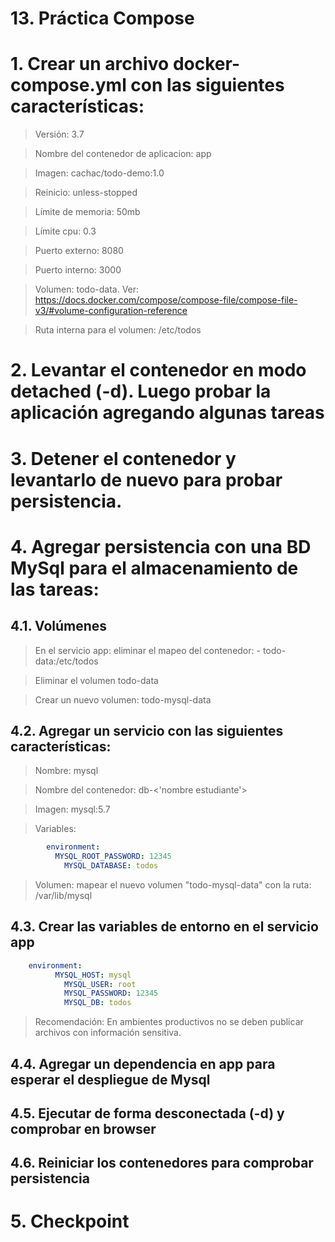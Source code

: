 # 13. Práctica Compose <!-- omit in TOC -->

# 1. Crear un archivo docker-compose.yml con las siguientes características:

> Versión: 3.7

> Nombre del contenedor de aplicacion: app

> Imagen: cachac/todo-demo:1.0

> Reinicio: unless-stopped

> Límite de memoria: 50mb

> Límite cpu: 0.3

> Puerto externo: 8080

> Puerto interno: 3000

> Volumen: todo-data. Ver: https://docs.docker.com/compose/compose-file/compose-file-v3/#volume-configuration-reference

> Ruta interna para el volumen: /etc/todos


# 2. Levantar el contenedor en modo detached (-d). Luego probar la aplicación agregando algunas tareas

# 3. Detener el contenedor y levantarlo de nuevo para probar persistencia.

# 4. Agregar persistencia con una BD MySql para el almacenamiento de las tareas:

## 4.1. Volúmenes
> En el servicio app: eliminar el mapeo del contenedor: - todo-data:/etc/todos

> Eliminar el volumen todo-data

> Crear un nuevo volumen: todo-mysql-data

## 4.2. Agregar un servicio con las siguientes características:

> Nombre: mysql

> Nombre del contenedor: db-<'nombre estudiante'>

> Imagen: mysql:5.7

> Variables:
```yaml
		environment:
		  MYSQL_ROOT_PASSWORD: 12345
			MYSQL_DATABASE: todos
```

> Volumen: mapear el nuevo volumen "todo-mysql-data" con la ruta: /var/lib/mysql

## 4.3. Crear las variables de entorno en el servicio app
```yaml
    environment:
		  MYSQL_HOST: mysql
			MYSQL_USER: root
			MYSQL_PASSWORD: 12345
			MYSQL_DB: todos
```

> Recomendación: En ambientes productivos no se deben publicar archivos con información sensitiva.

## 4.4. Agregar un dependencia en app para esperar el despliegue de Mysql

## 4.5. Ejecutar de forma desconectada (-d) y comprobar en browser

## 4.6. Reiniciar los contenedores para comprobar persistencia

# 5. Checkpoint
